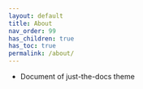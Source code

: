 ```yaml
---
layout: default
title: About
nav_order: 99
has_children: true
has_toc: true
permalink: /about/
---
```


- Document of just-the-docs theme

